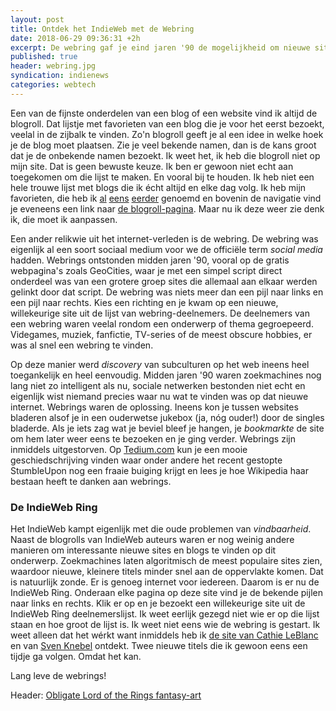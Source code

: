 ```yaml
---
layout: post
title: Ontdek het IndieWeb met de Webring
date: 2018-06-29 09:36:31 +2h
excerpt: De webring gaf je eind jaren '90 de mogelijkheid om nieuwe sites te ontdekken. De webring is weer terug in het IndieWeb domein.
published: true
header: webring.jpg
syndication: indienews
categories: webtech
---
```

Een van de fijnste onderdelen van een blog of een website vind ik altijd de blogroll. Dat lijstje met favorieten van een blog die je voor het eerst bezoekt, veelal in de zijbalk te vinden. Zo'n blogroll geeft je al een idee in welke hoek je de blog moet plaatsen. Zie je veel bekende namen, dan is de kans groot dat je de onbekende namen bezoekt. Ik weet het, ik heb die blogroll niet op mijn site. Dat is geen bewuste keuze. Ik ben er gewoon niet echt aan toegekomen om die lijst te maken. En vooral bij te houden. Ik heb niet een hele trouwe lijst met blogs die ik écht altijd en elke dag volg. Ik heb mijn favorieten, die heb ik [al](/blogroll-uitleg/) [eens](/5-favoriete-blogs/) [eerder](/blogs-die-ik-volg/) genoemd en bovenin de navigatie vind je eveneens een link naar [de blogroll-pagina](/blogroll/). Maar nu ik deze weer zie denk ik, die moet ik aanpassen.

Een ander relikwie uit het internet-verleden is de webring. De webring was eigenlijk al een soort sociaal medium voor we de officiële term _social media_ hadden. Webrings ontstonden midden jaren '90, vooral op de gratis webpagina's zoals GeoCities, waar je met een simpel script direct onderdeel was van een grotere groep sites die allemaal aan elkaar werden gelinkt door dat script. De webring was niets meer dan een pijl naar links en een pijl naar rechts. Kies een richting en je kwam op een nieuwe, willekeurige site uit de lijst van webring-deelnemers. De deelnemers van een webring waren veelal rondom een onderwerp of thema gegroepeerd. Videgames, muziek, fanfictie, TV-series of de meest obscure hobbies, er was al snel een webring te vinden. 

Op deze manier werd _discovery_ van subculturen op het web ineens heel toegankelijk en heel eenvoudig. Midden jaren '90 waren zoekmachines nog lang niet zo intelligent als nu, sociale netwerken bestonden niet echt en eigenlijk wist niemand precies waar nu wat te vinden was op dat nieuwe internet. Webrings waren de oplossing. Ineens kon je tussen websites bladeren alsof je in een ouderwetse jukebox (ja, nóg ouder!) door de singles bladerde. Als je iets zag wat je beviel bleef je hangen, je _bookmarkte_ de site om hem later weer eens te bezoeken en je ging verder. 
Webrings zijn inmiddels uitgestorven. Op [Tedium.com](https://tedium.co/2018/05/31/webring-history/) kun je een mooie geschiedschrijving vinden waar onder andere het recent gestopte StumbleUpon nog een fraaie buiging krijgt en lees je hoe Wikipedia haar bestaan heeft te danken aan webrings. 

### De IndieWeb Ring
Het IndieWeb kampt eigenlijk met die oude problemen van _vindbaarheid_. Naast de blogrolls van IndieWeb auteurs waren er nog weinig andere manieren om interessante nieuwe sites en blogs te vinden op dit onderwerp. Zoekmachines laten algoritmisch de meest populaire sites zien, waardoor nieuwe, kleinere titels minder snel aan de oppervlakte komen. Dat is natuurlijk zonde. Er is genoeg internet voor iedereen. Daarom is er nu de IndieWeb Ring. Onderaan elke pagina op deze site vind je de bekende pijlen naar links en rechts. Klik er op en je bezoekt een willekeurige site uit de IndieWeb Ring deelnemerslijst. Ik weet eerlijk gezegd niet wie er op die lijst staan en hoe groot de lijst is. Ik weet niet eens wie de webring is gestart. Ik weet alleen dat het wérkt want inmiddels heb ik [de site van Cathie LeBlanc](http://cathieleblanc.com/) en van [Sven Knebel](https://www.svenknebel.de/posts/) ontdekt. Twee nieuwe titels die ik gewoon eens een tijdje ga volgen. Omdat het kan. 

Lang leve de webrings!

Header: [Obligate Lord of the Rings fantasy-art](https://wallup.net/fantasy-art-the-lord-of-the-rings-map-rings-depth-of-field-the-one-ring/)